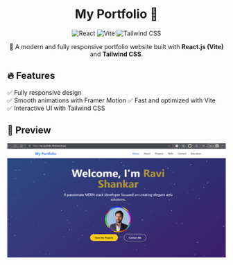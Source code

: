 <h1 align="center">My Portfolio 🌟</h1>

<p align="center">
  <img src="https://img.shields.io/badge/React-v18-blue?style=flat&logo=react" alt="React" />
  <img src="https://img.shields.io/badge/Vite-v5-purple?style=flat&logo=vite" alt="Vite" />
  <img src="https://img.shields.io/badge/TailwindCSS-v3-blue?style=flat&logo=tailwindcss" alt="Tailwind CSS" />
</p>

<p align="center">
  🚀 A modern and fully responsive portfolio website built with <strong>React.js (Vite)</strong> and <strong>Tailwind CSS</strong>.
</p>

## 🔥 Features
✅ Fully responsive design  
✅ Smooth animations with Framer Motion 
✅ Fast and optimized with Vite  
✅ Interactive UI with Tailwind CSS  

## 📸 Preview
<img src="/Images/portfolio-preview.png" alt="Portfolio Preview" />


